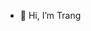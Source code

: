 - 👋 Hi, I’m Trang

<!---
Hatrang272105/Hatrang272105 is a ✨ special ✨ repository because its `README.md` (this file) appears on your GitHub profile.
You can click the Preview link to take a look at your changes.
--->
